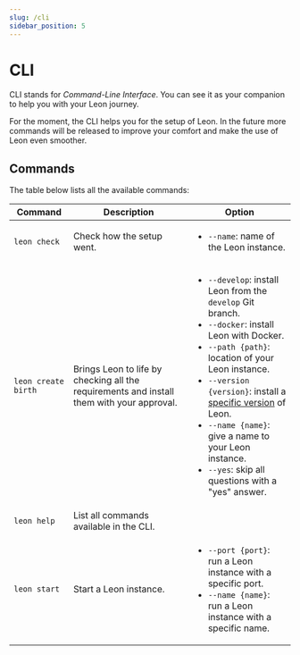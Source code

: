 ```yaml
---
slug: /cli
sidebar_position: 5
---
```


# CLI

CLI stands for *Command-Line Interface*. You can see it as your companion to help you with your Leon journey.

For the moment, the CLI helps you for the setup of Leon. In the future more commands will be released to improve your comfort and make the use of Leon even smoother.

## Commands

The table below lists all the available commands:

| Command                                 | Description             | Option |
| ----------------------------------------|--------------------|---|
| `leon check`            | Check how the setup went.       | <ul><li>`--name`: name of the Leon instance.</li></ul> |
| `leon create birth`            | Brings Leon to life by checking all the requirements and install them with your approval. | <ul><li>`--develop`: install Leon from the `develop` Git branch.</li><li>`--docker`: install Leon with Docker.</li><li>`--path {path}`: location of your Leon instance.</li><li>`--version {version}`: install a [specific version](https://github.com/leon-ai/leon/releases) of Leon.</li><li>`--name {name}`: give a name to your Leon instance.</li><li>`--yes`: skip all questions with a "yes" answer.</li></ul> |
| `leon help`          | List all commands available in the CLI.       | |
| `leon start`          | Start a Leon instance.       | <ul><li>`--port {port}`: run a Leon instance with a specific port.</li><li>`--name {name}`: run a Leon instance with a specific name.</li></ul> |
